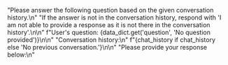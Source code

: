 "Please answer the following question based on the given conversation history.\n"
        "If the answer is not in the conversation history, respond with 'I am not able to provide a response as it is not there in the conversation history'.\n\n"
        f"User's question: {data_dict.get('question', 'No question provided')}\n\n"
        "Conversation history:\n"
        f"{chat_history if chat_history else 'No previous conversation.'}\n\n"
        "Please provide your response below:\n"
